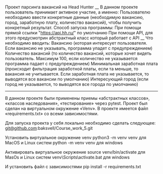 Проект парсинга вакансий на Head Hunter
__
В данном проекте пользователь принимает активное участие, а именно:
Пользователю необходимо ввести конкретные данные (необходимую вакансию, город, заработную плату, количество вакансий), чтобы получить конкретный результат.
Способ запуска программы: 
При помощи прямой ссылки "https://api.hh.ru/" по умолчанию
При помощи API, для этого предусмотрин абстрактный класс который работает с API
__
Что необходимо вводить: 
Вакансию (которая интересует пользователя. Если вакансию не указывать, программа упадет с предупреждением)
Количество вакансий (то количество вакансий, которые хочет видеть пользователь. Максимум 100, если количество не указывается программа падает с предупреждением)
Минимальная заработная плата (происходит фильтрация заработной платы, если та меньше, то вакансия не учитывается. Если заработная плата не указывается, то выводятся все вакансии по умолчанию)
Интересующий город (если город не указывается, то выводятся все города по умолчанию)
___

В данном проекте были применены приемы «абстрактных классов», «классов наследования», «тестирование» через pytest. 
Проект был сделан на виртуальном окружение «Venv».
В проекте имеется файл «requirements.txt» со всеми зависимостями.

Для запуска проекта у себя локально необходимо сделать следующее: 
git@github.com:baksvell/Course_work_5.git

Установить виртуальное окружение venv
python3 -m venv venv для MacOS и Linux систем
python -m venv venv для windows

Активировать виртуальное окружение
source venv/bin/activate для MasOs и Linux систем
venv\Scripts\activate.bat для windows

И установить файл с зависимостями
pip install -r requirements.txt
